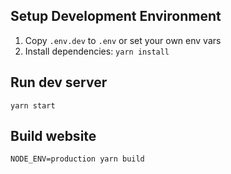 ## Setup Development Environment

1. Copy `.env.dev` to `.env` or set your own env vars
2. Install dependencies: `yarn install`

## Run dev server
```
yarn start
```

## Build website
```
NODE_ENV=production yarn build
```